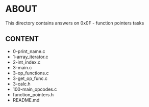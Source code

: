 # ABOUT
This directory contains answers on 0x0F - function pointers tasks

## CONTENT

* 0-print_name.c
* 1-array_iterator.c
* 2-int_index.c
* 3-main.c
* 3-op_functions.c
* 3-get_op_func.c
* 3-calc.h
* 100-main_opcodes.c
* function_pointers.h
* README.md
